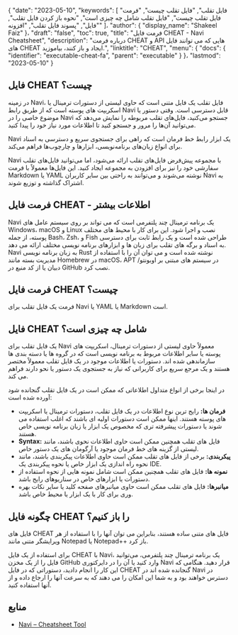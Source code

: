 {
  "date": "2023-05-10",
  "keywords": [
"فایل تقلب",
"فایل تقلب چیست",
"فرمت فایل تقلب چیست",
"فایل تقلب شامل چه چیزی است",
"نحوه باز کردن فایل تقلب",
"فایل",
"پسوند فایل تقلب",
"افزونه"
]،
  "author": {
    "display_name": "Shakeel Faiz"
}،
  "draft": "false",
  "toc": true,
  "title": "فرمت فایل CHEAT - Navi Cheatsheet",
  "description": "درباره فرمت CHEAT و API هایی که می توانند فایل های CHEAT ایجاد و باز کنند، بیاموزید.",
  "linktitle": "CHEAT",
  "menu": {
    "docs": {
      "identifier": "executable-cheat-fa",
      "parent": "executable"
}
}،
  "lastmod": "2023-05-10"
}

## فایل CHEAT چیست؟

در زمینه Navi، فایل تقلب یک فایل متنی است که حاوی لیستی از دستورات ترمینال یا اسکریپت های پوسته است که از طریق رابط Navi قابل دسترسی است. وقتی دستور یا موضوع خاصی را در Navi جستجو می‌کنید، فایل‌های تقلب مربوطه را نمایش می‌دهد که می‌توانید آن‌ها را مرور و جستجو کنید تا اطلاعات مورد نیاز خود را پیدا کنید.

Navi یک ابزار رابط خط فرمان است که راهی برای جستجوی سریع و دسترسی به اسناد برای انواع زبان‌های برنامه‌نویسی، ابزارها و چارچوب‌ها فراهم می‌کند.

Navi با مجموعه پیش‌فرض فایل‌های تقلب ارائه می‌شود، اما می‌توانید فایل‌های تقلب سفارشی خود را نیز برای افزودن به مجموعه ایجاد کنید. این فایل‌ها معمولاً با فرمت Markdown یا YAML نوشته می‌شوند و می‌توانند به راحتی بین سایر کاربران Navi به اشتراک گذاشته و توزیع شوند.

## فرمت فایل CHEAT - اطلاعات بیشتر

Navi یک برنامه ترمینال چند پلتفرمی است که می تواند بر روی سیستم عامل های Windows، macOS و Linux نصب و اجرا شود. این برای کار با محیط های مختلف پوسته، از جمله Bash، Zsh، و Fish طراحی شده است و یک رابط ثابت برای دسترسی به اسناد و برگه های تقلب برای زبان ها و ابزارهای برنامه نویسی مختلف ارائه می دهد. Navi به زبان برنامه نویسی Rust نوشته شده است و می توان آن را با استفاده از مدیریت بسته مانند Homebrew در macOS، APT در سیستم های مبتنی بر اوبونتو/دبیان یا از کد منبع در GitHub نصب کرد.

## فرمت فایل CHEAT چیست؟

فرمت یک فایل تقلب برای Navi یا YAML یا Markdown است.

## فایل CHEAT شامل چه چیزی است؟

یک فایل تقلب برای Navi معمولاً حاوی لیستی از دستورات ترمینال، اسکریپت های پوسته یا سایر اطلاعات مربوط به برنامه نویسی است که در گروه ها یا دسته بندی ها سازماندهی شده اند. دستورات یا اطلاعات موجود در یک فایل تقلب معمولاً مختصر هستند و یک مرجع سریع برای کاربرانی که نیاز به جستجوی یک دستور یا نحو دارند فراهم می کند.

در اینجا برخی از انواع متداول اطلاعاتی که ممکن است در یک فایل تقلب گنجانده شود آورده شده است:

- **فرمان ها:** رایج ترین نوع اطلاعات در یک فایل تقلب، دستورات ترمینال یا اسکریپت های پوسته هستند. اینها ممکن است دستورات اولیه ای باشند که اغلب استفاده می شوند یا دستورات پیشرفته تری که مخصوص یک ابزار یا زبان برنامه نویسی خاص هستند.
- **Syntax:** فایل های تقلب همچنین ممکن است حاوی اطلاعات نحوی باشند، مانند لیستی از گزینه های خط فرمان موجود یا آرگومان های یک دستور خاص.
- **پیکربندی:** برخی از فایل های تقلب ممکن است حاوی اطلاعات پیکربندی باشند، مانند نحوه راه اندازی یک ابزار خاص یا نحوه پیکربندی یک IDE.
- **نمونه ها:** فایل های تقلب همچنین ممکن است شامل نمونه هایی از نحوه استفاده از دستورات یا ابزارهای خاص در سناریوهای رایج باشد.
- **میانبرها:** فایل های تقلب ممکن است حاوی میانبرهای صفحه کلید یا سایر نکات بهره وری برای کار با یک ابزار یا محیط خاص باشد.

## چگونه فایل CHEAT را باز کنیم؟

فایل های CHEAT فایل های متنی ساده هستند، بنابراین می توان آنها را با استفاده از هر ویرایشگر متنی مانند Notepad یا Notepad++ باز کرد.

برای استفاده از یک فایل CHEAT با Navi، یک برنامه ترمینال چند پلتفرمی، می‌توانید فایل را از یک مخزن GitHub وارد کنید یا آن را در دایرکتوری Navi قرار دهید. هنگامی که این کار را انجام دادید، دستوراتی که در فایل CHEAT گنجانده شده اند در Navi در دسترس خواهند بود و به شما این امکان را می دهند که به سرعت آنها را ارجاع داده و از آنها استفاده کنید.

## منابع
* [Navi – Cheatsheet Tool](https://ostechnix.com/navi-an-interactive-commandline-cheatsheet-tool/)


